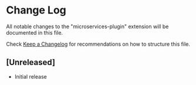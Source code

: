 # Change Log

All notable changes to the "microservices-plugin" extension will be documented in this file.

Check [Keep a Changelog](http://keepachangelog.com/) for recommendations on how to structure this file.

## [Unreleased]

- Initial release